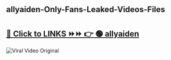 
 ## allyaiden-Only-Fans-Leaked-Videos-Files

# <h2><a href="https://mediaupload.pro?allyaiden">🔗 Click to LINKS ⏩⏩ 👉 🟢 allyaiden </a></h2>

<a href="https://mediaupload.pro?allyaiden" rel="nofollow" data-target="animated-image.originalLink"><img src="https://i.ibb.co.com/xMMVF88/686577567.gif" alt="Viral Video Original" style="max-width: 100%; display: inline-block;" data-target="animated-image.originalImage"></a>